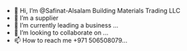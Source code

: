 - 👋 Hi, I’m @Safinat-Alsalam Building Materials Trading LLC
- 👀 I’m a supplier
- 🌱 I’m currently leading a business ...
- 💞️ I’m looking to collaborate on ...
- 📫 How to reach me +971 506508079...

<!---
Safinat-Alsalam/Safinat-Alsalam is a ✨ special ✨ repository because its `README.md` (this file) appears on your GitHub profile.
You can click the Preview link to take a look at your changes.
--->
